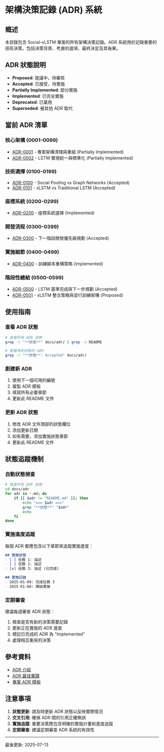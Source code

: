 # 架構決策記錄 (ADR) 系統

## 概述

本目錄包含 Social-xLSTM 專案的所有架構決策記錄。ADR 系統用於記錄重要的技術決策，包括決策背景、考慮的選項、最終決定及其後果。

## ADR 狀態說明

- **Proposed**: 提議中，待審核
- **Accepted**: 已接受，待實施
- **Partially Implemented**: 部分實施
- **Implemented**: 已完全實施
- **Deprecated**: 已棄用
- **Superseded**: 被其他 ADR 取代

## 當前 ADR 清單

### 核心架構 (0001-0099)
- [ADR-0001](0001-project-architecture-cleanup.md) - 專案架構清理與重組 (Partially Implemented)
- [ADR-0002](0002-lstm-implementation-unification.md) - LSTM 實現統一與標準化 (Partially Implemented)

### 技術選擇 (0100-0199)
- [ADR-0100](0100-social-pooling-vs-graph-networks.md) - Social Pooling vs Graph Networks (Accepted)
- [ADR-0101](0101-xlstm-vs-traditional-lstm.md) - xLSTM vs Traditional LSTM (Accepted)

### 座標系統 (0200-0299)
- [ADR-0200](0200-coordinate-system-selection.md) - 座標系統選擇 (Implemented)

### 開發流程 (0300-0399)
- [ADR-0300](0300-next-development-priorities.md) - 下一階段開發優先級規劃 (Accepted)

### 實施細節 (0400-0499)
- [ADR-0400](0400-training-script-refactoring.md) - 訓練腳本重構策略 (Implemented)

### 階段性總結 (0500-0599)
- [ADR-0500](0500-lstm-baseline-completion-next-steps.md) - LSTM 基準完成與下一步規劃 (Accepted)
- [ADR-0501](0501-xlstm-integration-strategy.md) - xLSTM 整合策略與並行訓練架構 (Proposed)

## 使用指南

### 查看 ADR 狀態
```bash
# 查看所有 ADR 狀態
grep -r "**狀態**" docs/adr/ | grep -v README

# 查看特定狀態的 ADR
grep -r "**狀態**: Accepted" docs/adr/
```

### 創建新 ADR
1. 使用下一個可用的編號
2. 複製 ADR 模板
3. 填寫所有必要章節
4. 更新此 README 文件

### 更新 ADR 狀態
1. 修改 ADR 文件頭部的狀態欄位
2. 添加更新日期
3. 如有需要，添加實施狀態章節
4. 更新此 README 文件

## 狀態追蹤機制

### 自動狀態檢查
```bash
# 檢查所有 ADR 狀態
cd docs/adr
for adr in *.md; do
    if [[ $adr != "README.md" ]]; then
        echo "=== $adr ==="
        grep "**狀態**" "$adr"
        echo
    fi
done
```

### 實施進度追蹤
每個 ADR 都應包含以下章節來追蹤實施進度：

```markdown
## 實施狀態
- [ ] 任務 1: 描述
- [ ] 任務 2: 描述
- [x] 任務 3: 描述 (已完成)

## 實施記錄
- 2025-01-09: 完成任務 3
- 2025-01-08: 開始實施
```

### 定期審查
建議每週審查 ADR 狀態：
1. 檢查是否有新的決策需要記錄
2. 更新正在實施的 ADR 進度
3. 標記已完成的 ADR 為 "Implemented"
4. 處理相互衝突的決策

## 參考資料

- [ADR 介紹](https://github.com/joelparkerhenderson/architecture-decision-record)
- [ADR 最佳實踐](https://docs.aws.amazon.com/prescriptive-guidance/latest/architectural-decision-records/)
- [專案 ADR 模板](../template/adr-template.md)

## 注意事項

1. **狀態更新**: 請及時更新 ADR 狀態以反映實際情況
2. **交叉引用**: 確保 ADR 間的引用正確無誤
3. **實施追蹤**: 重要決策應包含明確的實施計畫和進度追蹤
4. **定期審查**: 建議定期審查 ADR 系統的有效性

---

最後更新: 2025-07-13